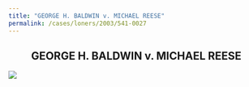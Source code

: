 ```yaml
---
title: "GEORGE H. BALDWIN v. MICHAEL REESE"
permalink: /cases/loners/2003/541-0027
---
```


<h2 style="text-align:center">GEORGE H. BALDWIN v. MICHAEL REESE</h2>
<a href="https://cdn.loc.gov/service/ll/usrep/usrep541/usrep541027/usrep541027.pdf">
  <img src="https://cdn.loc.gov/service/ll/usrep/usrep541/usrep541027/usrep541027.gif" style="display:block;margin:auto;">
</a>
